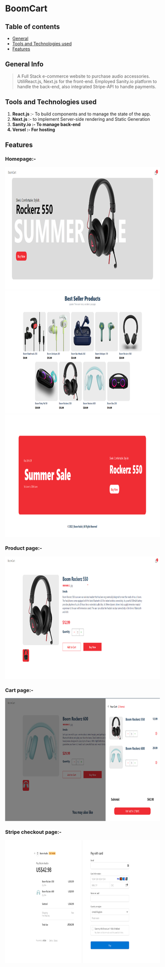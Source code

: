 <!-- Modern Full Stack ECommerce Application with Stripe & Sanity
![eCommerce](https://user-images.githubusercontent.com/80088342/160780701-7bb38a57-76bd-49a2-a4ec-49f89c50a7c7.png)

**Build and Deploy a fully responsive Modern Full Stack Ecommerce application with Payments functionality**. With Modern design, animations, the ability to add and edit products on the go using a CMS, all advanced cart functionalities, and most importantly the complete integration with Stripe so that you can cover REAL payments. This is the best e-commerce website project that you can currently find on YouTube!

In this video, you'll learn:
- Advanced React Best Practices such as
    - Folder and file structure, hooks and refs
- Advanced State Management of the entire application using React Context API
- Next.js Best Practices such as
    - File-based routing, Data fetching that allows server-side rendering and static generation which makes your websites incredibly optimized (show getServerSideProps, getStaticPaths, getStaticProps), and you’ll also learn how to use Next.js as a backend endpoint.
- You’ll learn how to integrate Stripe to manage payments, products, shipping rates, and the entire checkout process
- And most importantly you’ll learn how to manage the entire content of your app using Sanity. Sanity is the unified content platform that’ll make the making of our entire app possible. <show sanity desk>
- Through Sanity, you or your clients will be able to change the store’s homepage and more importantly, the details of all the products in the store, instantly and on the go!
- Sanity allows us to focus on developing the application without having to worry about the content, file storage, and databases. They’ll cover the dirty work for us and allow us to build scalable and modern e-commerce web applications extremely easily.

![image](https://user-images.githubusercontent.com/80088342/160780701-7bb38a57-76bd-49a2-a4ec-49f89c50a7c7.png)
![image](https://user-images.githubusercontent.com/80088342/160780206-9cfe7c0a-3d8e-4a20-a055-b12efebe6c30.png)
![image](https://user-images.githubusercontent.com/80088342/160780265-692d37ac-7209-4d53-957a-e94b37d123c0.png)
![image](https://user-images.githubusercontent.com/80088342/160780381-7c947640-422e-4729-abae-21911e9bc716.png)
![image](https://user-images.githubusercontent.com/80088342/160780549-111ed048-cd4b-4740-b2fd-2c6fc3520c52.png)
![image](https://user-images.githubusercontent.com/80088342/160780884-22d6025e-9b7d-4493-8136-b3dfbf00a32f.png)
 -->
    
 # BoomCart

## Table of contents

- [General ](#general-info)
- [Tools and Technologies used](#tools-and-technologies-used)
- [Features](#features)

## General Info

> A Full Stack e-commerce website to purchase audio accessories.
> UtiliReact.js, Next.js for the front-end. Employed Sanity.io platform to handle
the back-end, also integrated Stripe-API to handle payments.
 
## Tools and Technologies used

1. <b> React.js </b> :- To build components and to manage the state of the app. 
2. <b> Next.js </b> :- to implement Server-side rendering and Static Generation
3. <b> Sanity.io :- To manage back-end
4. <b> Versel </b> :- For hosting

## Features

### Homepage:-
<img src="screenshots/header.png" alt="Smiley face" width = "800"  height = "400">
<img src="screenshots/best-seller.png" alt="Smiley face" width = "800"  height = "400">
<img src="screenshots/footer.png" alt="Smiley face" width = "800"  height = "400">

### Product page:-
<img src="screenshots/product.png" alt="Smiley face" width = "800"  height = "400">

### Cart page:-
<img src="screenshots/cart.png" alt="Smiley face" width = "800"  height = "400">

### Stripe checkout page:-
<img src="screenshots/checkout.png" alt="Smiley face" width = "800"  height = "400">
